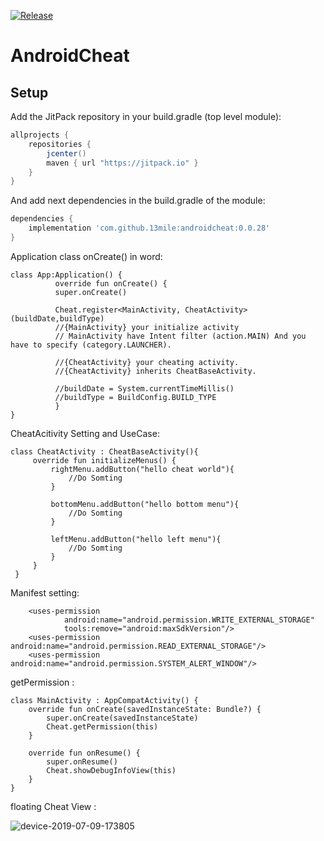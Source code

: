 [![Release](https://jitpack.io/v/13mile/androidcheat.svg)](https://jitpack.io/#13mile/androidcheat)

# AndroidCheat


## Setup
Add the JitPack repository in your build.gradle (top level module):
```gradle
allprojects {
    repositories {
        jcenter()
        maven { url "https://jitpack.io" }
    }
}
```


And add next dependencies in the build.gradle of the module:
```gradle
dependencies {
    implementation 'com.github.13mile:androidcheat:0.0.28'
}
```



Application class onCreate() in word:
```
class App:Application() {
          override fun onCreate() {
          super.onCreate()

          Cheat.register<MainActivity, CheatActivity>(buildDate,buildType)
          //{MainActivity} your initialize activity 
          // MainActivity have Intent filter (action.MAIN) And you have to specify (category.LAUNCHER).
          
          //{CheatActivity} your cheating activity.
          //{CheatActivity} inherits CheatBaseActivity.
          
          //buildDate = System.currentTimeMillis()
          //buildType = BuildConfig.BUILD_TYPE
          }
}
```


CheatAcitivity Setting and UseCase:
```
class CheatActivity : CheatBaseActivity(){
     override fun initializeMenus() {
         rightMenu.addButton("hello cheat world"){
             //Do Somting
         }
         
         bottomMenu.addButton("hello bottom menu"){
             //Do Somting
         }
         
         leftMenu.addButton("hello left menu"){
             //Do Somting
         }
     }
 }    
```

Manifest setting:
```
    <uses-permission
            android:name="android.permission.WRITE_EXTERNAL_STORAGE"
            tools:remove="android:maxSdkVersion"/>
    <uses-permission android:name="android.permission.READ_EXTERNAL_STORAGE"/>
    <uses-permission android:name="android.permission.SYSTEM_ALERT_WINDOW"/> 
```

getPermission :
```
class MainActivity : AppCompatActivity() {
    override fun onCreate(savedInstanceState: Bundle?) {
        super.onCreate(savedInstanceState)
        Cheat.getPermission(this)
    }

    override fun onResume() {
        super.onResume()
        Cheat.showDebugInfoView(this)
    }
}
```


floating Cheat View :  


![device-2019-07-09-173805](https://user-images.githubusercontent.com/39984656/60873300-1fcc5600-a271-11e9-809b-753b8f2128df.png)
